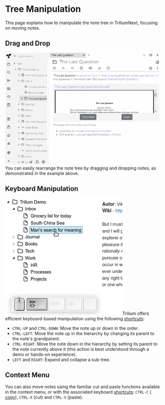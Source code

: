 # Tree Manipulation
This page explains how to manipulate the note tree in TriliumNext, focusing on moving notes.

## Drag and Drop

![Drag and drop example](../../Attachments/drag-and-drop.gif)You can easily rearrange the note tree by dragging and dropping notes, as demonstrated in the example above.

## Keyboard Manipulation

![Example of using keyboard keys to move a note](../../Attachments/move-note-with-keyboard.gif)Trilium offers efficient keyboard-based manipulation using the following [shortcuts](../Keyboard%20Shortcuts.md):

*   `CTRL-UP` and `CTRL-DOWN`: Move the note up or down in the order.
*   `CTRL-LEFT`: Move the note up in the hierarchy by changing its parent to the note's grandparent.
*   `CTRL-RIGHT`: Move the note down in the hierarchy by setting its parent to the note currently above it (this action is best understood through a demo or hands-on experience).
*   `LEFT` and `RIGHT`: Expand and collapse a sub-tree.

## Context Menu

You can also move notes using the familiar cut and paste functions available in the context menu, or with the associated keyboard [shortcuts](../Keyboard%20Shortcuts.md): `CTRL-C` ( [copy](../Note/Cloning%20Notes.md)), `CTRL-X` (cut) and `CTRL-V` (paste).